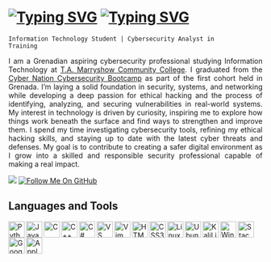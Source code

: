 
<h1>
    <a href="https://git.io/typing-svg"><img src="https://readme-typing-svg.demolab.com?font=Fira+Code&size=30&duration=2000&color=FFFFFF&repeat=false&width=65&lines=%3A~%24" alt="Typing SVG" /></a>
    <a href="https://git.io/typing-svg"><img src="https://readme-typing-svg.demolab.com?font=Fira+Code&size=30&duration=2000&pause=5000&width=115&lines=whoami" alt="Typing SVG" /></a>
</h1>

<code>Information Technology Student | Cybersecurity Analyst in Training</code>

<p align="justify">I am a Grenadian aspiring cybersecurity professional studying Information Technology at <a href="https://www.tamcc.edu.gd/">T.A. Marryshow Community College</a>. I graduated from the <a href="https://www.youtube.com/watch?v=NMqNQRKPYUo&t=1331s">Cyber Nation Cybersecurity Bootcamp</a> as part of the first cohort held in Grenada. I’m laying a solid foundation in security, systems, and networking while developing a deep passion for ethical hacking and the process of identifying, analyzing, and securing vulnerabilities in real-world systems. My interest in technology is driven by curiosity, inspiring me to explore how things work beneath the surface and find ways to strengthen and improve them. I spend my time investigating cybersecurity tools, refining my ethical hacking skills, and staying up to date with the latest cyber threats and defenses. My goal is to contribute to creating a safer digital environment as I grow into a skilled and responsible security professional capable of making a real impact.</p>

<a href="https://www.linkedin.com/in/ahndre-walters/">
    <img src="https://custom-icon-badges.demolab.com/badge/-LinkedIn-1155ba?style=for-the-badge&logo=link&logoColor=white"></a>
<a href="https://github.com/AhndreWalters?tab=followers">
    <img title="Follow Me On GitHub" src="https://custom-icon-badges.demolab.com/badge/-Follow My GitHub-grey?style=for-the-badge&logo=person-add&logoColor=white"></a>

<h2>Languages and Tools</h2>

<p align="left">
    <a href="https://www.python.org/" target="_blank" rel="noreferrer"><img align="left" width="32px" src="https://raw.githubusercontent.com/danielcranney/readme-generator/main/public/icons/skills/python-colored.svg" alt="Python" title="Python" /></a>
    <a href="https://developer.mozilla.org/en-US/docs/Web/JavaScript" target="_blank" rel="noreferrer"><img align="left" width="32px" src="https://raw.githubusercontent.com/danielcranney/readme-generator/main/public/icons/skills/javascript-colored.svg" alt="JavaScript" title="JavaScript"  /></a>
    <a href="https://docs.microsoft.com/en-us/cpp/?view=msvc-170" target="_blank" rel="noreferrer"><img align="left" width="32px" src="https://raw.githubusercontent.com/danielcranney/readme-generator/main/public/icons/skills/c-colored.svg" alt="C" title="C" /></a>
    <a href="https://docs.microsoft.com/en-us/cpp/?view=msvc-170" target="_blank" rel="noreferrer"><img align="left" width="32px" src="https://raw.githubusercontent.com/danielcranney/readme-generator/main/public/icons/skills/cplusplus-colored.svg" alt="C++" title="C++" /></a>
    <a href="https://docs.microsoft.com/en-us/dotnet/csharp/" target="_blank" rel="noreferrer"><img align="left" width="32px" src="https://raw.githubusercontent.com/danielcranney/readme-generator/main/public/icons/skills/csharp-colored.svg" alt="C#" title="C#" /></a>
    <a href="https://code.visualstudio.com/" target="_blank" rel="noreferrer"><img align="left" width="32px" src="https://raw.githubusercontent.com/danielcranney/readme-generator/main/public/icons/skills/visualstudiocode-colored.svg" alt="VS Code" title="VS Code" /></a>
    <a href="https://www.vim.org/" target="_blank" rel="noreferrer"><img align="left" width="32px" src="https://raw.githubusercontent.com/danielcranney/readme-generator/main/public/icons/skills/vim-colored.svg" alt="Vim" title="Vim" /></a>
    <a href="https://developer.mozilla.org/en-US/docs/Glossary/HTML5" target="_blank" rel="noreferrer"><img align="left" width="32px" src="https://raw.githubusercontent.com/danielcranney/readme-generator/main/public/icons/skills/html5-colored.svg" alt="HTML5" title="HTML5" /></a>
    <a href="https://www.w3.org/TR/CSS/#css" target="_blank" rel="noreferrer"><img align="left" width="32px" src="https://raw.githubusercontent.com/danielcranney/readme-generator/main/public/icons/skills/css3-colored.svg" alt="CSS3" title="CSS3" /></a>
    <a href="https://www.linux.org" target="_blank" rel="noreferrer"><img align="left" width="32px" src="https://cdn.jsdelivr.net/gh/devicons/devicon@latest/icons/linux/linux-original.svg" alt="Linux" title="Linux" /></a>
    <a href="https://ubuntu.com/" target="_blank" rel="noreferrer"><img align="left" width="32px" src="https://raw.githubusercontent.com/danielcranney/readme-generator/main/public/icons/skills/ubuntu-colored.svg" alt="Ubuntu" title="Ubuntu" /></a>
    <a href="https://www.kali.org/" target="_blank" rel="noreferrer"><img align="left" width="32px" src="https://cdn.jsdelivr.net/gh/devicons/devicon@latest/icons/kalilinux/kalilinux-original.svg" alt="KaliLinux" title="KaliLinux" /></a>
    <a href="https://www.microsoft.com/en-us/windows/" target="_blank" rel="noreferrer"><img align="left" width="32px" src="https://cdn.jsdelivr.net/gh/devicons/devicon@latest/icons/windows8/windows8-original.svg" alt="Windows" title="Windows" /></a>
    <a href="https://stackoverflow.com/" target="_blank" rel="noreferrer"><img align="left" width="32px" src="https://cdn.jsdelivr.net/gh/devicons/devicon@latest/icons/stackoverflow/stackoverflow-original.svg" alt="StackOverflow" title="StackOverflow" /></a>
    <a href="https://cloud.google.com/" target="_blank" rel="noreferrer"><img align="left" width="32px" src="https://cdn.jsdelivr.net/gh/devicons/devicon@latest/icons/googlecloud/googlecloud-original.svg" alt="GoogleCloud" title="GoogleCloud" /></a>
    <a href="https://www.apple.com/" target="_blank" rel="noreferrer"><img align="left" width="32px" src="https://cdn.jsdelivr.net/gh/devicons/devicon@latest/icons/apple/apple-original.svg" alt="Apple" title="Apple" /></a>
</p>
